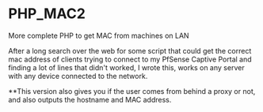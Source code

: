 # PHP_MAC2
More complete PHP to get MAC from machines on LAN

After a long search over the web for some script that could get the correct mac address of clients trying to connect to my PfSense Captive Portal and finding a lot of lines that didn't worked, I wrote this, works on any server with any device connected to the network.

**This version also gives you if the user comes from behind a proxy or not, and also outputs the hostname and MAC address. 
